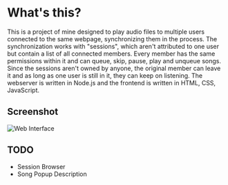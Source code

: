 # What's this?
This is a project of mine designed to play audio files to multiple users connected to the same webpage, synchronizing them in the process. The synchronization works with "sessions", which aren't attributed to one user but contain a list of all connected members. Every member has the same permissions within it and can queue, skip, pause, play and unqueue songs. Since the sessions aren't owned by anyone, the original member can leave it and as long as one user is still in it, they can keep on listening. The webserver is written in Node.js and the frontend is written in HTML, CSS, JavaScript.

## Screenshot
![Web Interface](https://i.imgur.com/nZgbVwM.png)

## TODO
* Session Browser
* Song Popup Description